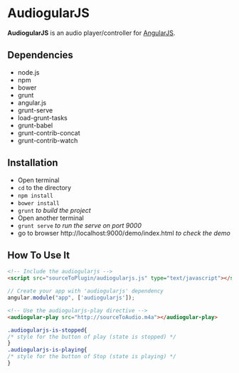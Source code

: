 # AudiogularJS

**AudiogularJS** is an audio player/controller for [AngularJS](http://angular.io).

## Dependencies

- node.js
- npm
- bower
- grunt
- angular.js
- grunt-serve
- load-grunt-tasks
- grunt-babel
- grunt-contrib-concat
- grunt-contrib-watch
 
## Installation

- Open terminal
- `cd` to the directory
- `npm install`
- `bower install`
- `grunt` *to build the project*
- Open another terminal
- `grunt serve` *to run the serve on port 9000*
- go to browser http://localhost:9000/demo/index.html *to check the demo*

## How To Use It

```html
<!-- Include the audiogularjs -->
<script src="sourceToPlugin/audiogularjs.js" type="text/javascript"></script>
```

```javascript
// Create your app with 'audiogularjs' dependency
angular.module("app", ['audiogularjs']);
```

```html
<!-- Use the audiogularjs-play directive -->
<audiogular-play src="http://sourceToAudio.m4a"></audiogular-play>
```

```css
.audiogularjs-is-stopped{
/* style for the button of play (state is stopped) */
}
.audiogularjs-is-playing{
/* style for the button of Stop (state is playing) */
}
```
